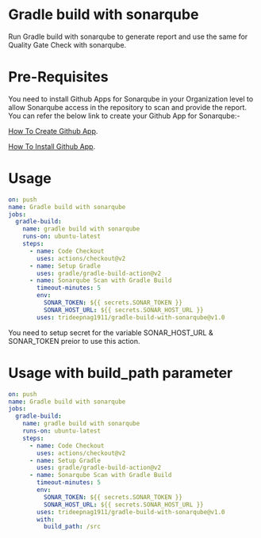 # Gradle build with sonarqube
Run Gradle build with sonarqube to generate report and use the same for Quality Gate Check with sonarqube.

# Pre-Requisites
You need to install Github Apps for Sonarqube in your Organization level to allow Sonarqube access in the repository to scan and provide the report.
You can refer the below link to create your Github App for Sonarqube:- 

[How To Create Github App](https://docs.github.com/en/enterprise-server@3.1/developers/apps/building-github-apps/creating-a-github-app).

[How To Install Github App](https://docs.github.com/en/enterprise-server@3.1/developers/apps/managing-github-apps/installing-github-apps).

# Usage
```yaml
on: push
name: Gradle build with sonarqube
jobs:
  gradle-build:
    name: gradle build with sonarqube
    runs-on: ubuntu-latest
    steps:
      - name: Code Checkout
        uses: actions/checkout@v2
      - name: Setup Gradle
        uses: gradle/gradle-build-action@v2
      - name: Sonarqube Scan with Gradle Build
        timeout-minutes: 5
        env:
          SONAR_TOKEN: ${{ secrets.SONAR_TOKEN }}
          SONAR_HOST_URL: ${{ secrets.SONAR_HOST_URL }}
        uses: trideepnag1911/gradle-build-with-sonarqube@v1.0
```
You need to setup secret for the variable SONAR_HOST_URL & SONAR_TOKEN preior to use this action.

# Usage with build_path parameter
```yaml
on: push
name: Gradle build with sonarqube
jobs:
  gradle-build:
    name: gradle build with sonarqube
    runs-on: ubuntu-latest
    steps:
      - name: Code Checkout
        uses: actions/checkout@v2
      - name: Setup Gradle
        uses: gradle/gradle-build-action@v2
      - name: Sonarqube Scan with Gradle Build
        timeout-minutes: 5
        env:
          SONAR_TOKEN: ${{ secrets.SONAR_TOKEN }}
          SONAR_HOST_URL: ${{ secrets.SONAR_HOST_URL }}
        uses: trideepnag1911/gradle-build-with-sonarqube@v1.0
        with:
          build_path: /src
```
